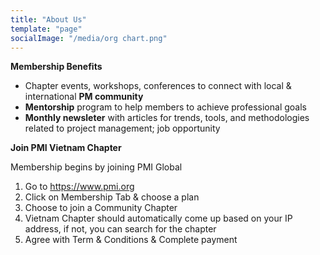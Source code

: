 ```yaml
---
title: "About Us"
template: "page"
socialImage: "/media/org chart.png"
---
```


**Membership Benefits**

- Chapter events, workshops, conferences to connect with local & international **PM community**
- **Mentorship** program to help members to achieve professional goals
- **Monthly newsleter** with articles for trends, tools, and methodologies related to project management; job opportunity 

**Join PMI Vietnam Chapter**

Membership begins by joining PMI Global
1. Go to <https://www.pmi.org>
2. Click on Membership Tab & choose a plan
3. Choose to join a Community Chapter
5. Vietnam Chapter should automatically come up based on your IP address, if not, you can search for the chapter 
6. Agree with Term & Conditions & Complete payment 